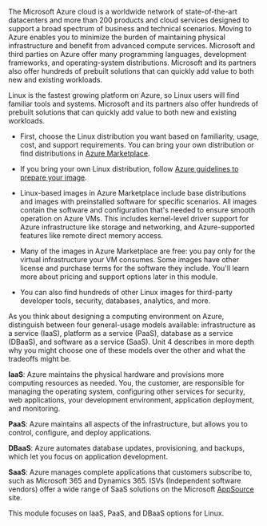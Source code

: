 The Microsoft Azure cloud is a worldwide network of state-of-the-art datacenters and more than 200 products and cloud services designed to support a broad spectrum of business and technical scenarios. Moving to Azure enables you to minimize the burden of maintaining physical infrastructure and benefit from advanced compute services. Microsoft and third parties on Azure offer many programming languages, development frameworks, and operating-system distributions. Microsoft and its partners also offer hundreds of prebuilt solutions that can quickly add value to both new and existing workloads.

Linux is the fastest growing platform on Azure, so Linux users will find familiar tools and systems. Microsoft and its partners also offer hundreds of prebuilt solutions that can quickly add value to both new and existing workloads.

- First, choose the Linux distribution you want based on familiarity, usage, cost, and support requirements. You can bring your own distribution or find distributions in [Azure Marketplace](https://azuremarketplace.microsoft.com).

- If you bring your own Linux distribution, follow [Azure guidelines to prepare your image](/azure/virtual-machines/linux/create-upload-generic).

- Linux-based images in Azure Marketplace include base distributions and images with preinstalled software for specific scenarios. All images contain the software and configuration that's needed to ensure smooth operation on Azure VMs. This includes kernel-level driver support for Azure infrastructure like storage and networking, and Azure-supported features like remote direct memory access.

- Many of the images in Azure Marketplace are free: you pay only for the virtual infrastructure your VM consumes. Some images have other license and purchase terms for the software they include. You'll learn more about pricing and support options later in this module.

- You can also find hundreds of other Linux images for third-party developer tools, security, databases, analytics, and more.

As you think about designing a computing environment on Azure, distinguish between four general-usage models available: infrastructure as a service (IaaS), platform as a service (PaaS), database as a service (DBaaS), and software as a service (SaaS). Unit 4 describes in more depth why you might choose one of these models over the other and what the tradeoffs might be.

**IaaS**: Azure maintains the physical hardware and provisions more computing resources as needed. You, the customer, are responsible for managing the operating system, configuring other services for security, web applications, your development environment, application deployment, and monitoring.

**PaaS**: Azure maintains all aspects of the infrastructure, but allows you to control, configure, and deploy applications.

**DBaaS**: Azure automates database updates, provisioning, and backups, which let you focus on application development.

**SaaS**: Azure manages complete applications that customers subscribe to, such as Microsoft 365 and Dynamics 365. ISVs (Independent software vendors) offer a wide range of SaaS solutions on the Microsoft [AppSource](https://appsource.microsoft.com/) site.

This module focuses on IaaS, PaaS, and DBaaS options for Linux.
